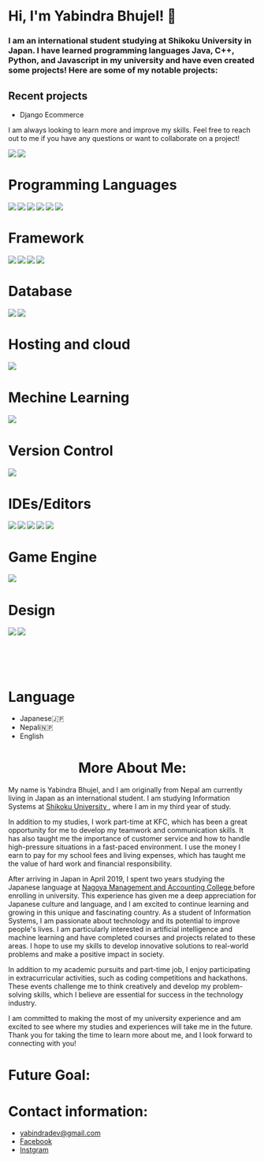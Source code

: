 # Hi, I'm Yabindra Bhujel! 👋
### I am an international student studying at Shikoku University in Japan. I have learned programming languages  Java, C++, Python, and Javascript in my university and have even created some projects! Here are some of my notable projects:

## Recent projects
- Django Ecommerce



I am always looking to learn more and improve my skills. Feel free to reach out to me if you have any questions or want to collaborate on a project!

<img align="left" src="https://github-readme-stats.vercel.app/api?username=yabindra-bhujel&show_icons=true&theme=radical">
<img src="https://github-readme-stats.vercel.app/api/top-langs/?username=yabindra-bhujel&layout=compact)](https://github.com/anuraghazra/github-readme-stats">

<br>



# Programming Languages
<img align="left" src="https://img.shields.io/badge/c++-%2300599C.svg?style=for-the-badge&logo=c%2B%2B&logoColor=white" />
<img align="left" src="https://img.shields.io/badge/css3-%231572B6.svg?style=for-the-badge&logo=css3&logoColor=white" />
<img align="left" src="https://img.shields.io/badge/html5-%23E34F26.svg?style=for-the-badge&logo=html5&logoColor=white" />
<img align="left" src="https://img.shields.io/badge/java-%23ED8B00.svg?style=for-the-badge&logo=openjdk&logoColor=white" />
<img align="left" src="https://img.shields.io/badge/javascript-%23323330.svg?style=for-the-badge&logo=javascript&logoColor=%23F7DF1E" />
<img  src="https://img.shields.io/badge/python-3670A0?style=for-the-badge&logo=python&logoColor=ffdd54" />

<br>




# Framework 
<img align ="left" src="https://img.shields.io/badge/django-%23092E20.svg?style=for-the-badge&logo=django&logoColor=white">
<img align ="left" src="https://img.shields.io/badge/FastAPI-005571?style=for-the-badge&logo=fastapi">

<img align ="left" src="https://img.shields.io/badge/flask-%23000.svg?style=for-the-badge&logo=flask&logoColor=white">

<img  src="https://img.shields.io/badge/node.js-6DA55F?style=for-the-badge&logo=node.js&logoColor=white">

<br>



# Database
<img align ="left" src="https://img.shields.io/badge/postgres-%23316192.svg?style=for-the-badge&logo=postgresql&logoColor=white">
<img src="https://img.shields.io/badge/sqlite-%2307405e.svg?style=for-the-badge&logo=sqlite&logoColor=white">

<br>



# Hosting and cloud
<img src="https://img.shields.io/badge/heroku-%23430098.svg?style=for-the-badge&logo=heroku&logoColor=white">

<br>


# Mechine Learning
<img src="https://img.shields.io/badge/TensorFlow-%23FF6F00.svg?style=for-the-badge&logo=TensorFlow&logoColor=white">

<br>


# Version Control 
<img src="https://img.shields.io/badge/git-%23F05033.svg?style=for-the-badge&logo=git&logoColor=white">

<br>


# IDEs/Editors
<img align ="left" src="https://img.shields.io/badge/CLion-black?style=for-the-badge&logo=clion&logoColor=white">

<img align ="left" src="https://img.shields.io/badge/IntelliJIDEA-000000.svg?style=for-the-badge&logo=intellij-idea&logoColor=white">

<img align ="left" src="https://img.shields.io/badge/pycharm-143?style=for-the-badge&logo=pycharm&logoColor=black&color=black&labelColor=green">
<img align ="left" src="https://img.shields.io/badge/Rider-000000.svg?style=for-the-badge&logo=Rider&logoColor=white&color=black&labelColor=crimson">

<img src="https://img.shields.io/badge/Visual%20Studio%20Code-0078d7.svg?style=for-the-badge&logo=visual-studio-code&logoColor=white">
<br>


# Game Engine
<img src="https://img.shields.io/badge/unrealengine-%23313131.svg?style=for-the-badge&logo=unrealengine&logoColor=white">


<br>


# Design
<img align ="left" src="https://img.shields.io/badge/adobe%20illustrator-%23FF9A00.svg?style=for-the-badge&logo=adobe%20illustrator&logoColor=white">
<img src="https://img.shields.io/badge/figma-%23F24E1E.svg?style=for-the-badge&logo=figma&logoColor=white">

<br>
<br>
<br>
<br>
<br>

#


# Language
- Japanese🇯🇵
- Nepali🇳🇵
- English


<h1 align="center"> More About Me:</h1>
My name is Yabindra Bhujel, and I am originally from Nepal am currently living in Japan as an international student. I am studying Information Systems at <a href="https://www.shikoku-u.ac.jp/" > Shikoku University </a>, where I am in my third year of study.


In addition to my studies, I work part-time at KFC, which has been a great opportunity for me to develop my teamwork and communication skills. It has also taught me the importance of customer service and how to handle high-pressure situations in a fast-paced environment. I use the money I earn to pay for my school fees and living expenses, which has taught me the value of hard work and financial responsibility.

After arriving in Japan in April 2019, I spent two years studying the Japanese language at  <a href="https://www.meikei-net.ac.jp/">Nagoya Management and Accounting College </a> before enrolling in university. This experience has given me a deep appreciation for Japanese culture and language, and I am excited to continue learning and growing in this unique and fascinating country. 
As a student of Information Systems, I am passionate about technology and its potential to improve people's lives. I am particularly interested in artificial intelligence and machine learning and have completed courses and projects related to these areas. I hope to use my skills to develop innovative solutions to real-world problems and make a positive impact in society. 

In addition to my academic pursuits and part-time job, I enjoy participating in extracurricular activities, such as coding competitions and hackathons. These events challenge me to think creatively and develop my problem-solving skills, which I believe are essential for success in the technology industry.

I am committed to making the most of my university experience and am excited to see where my studies and experiences will take me in the future. Thank you for taking the time to learn more about me, and I look forward to connecting with you! 


# Future Goal:
# Contact information:
- <a href="">yabindradev@gmail.com</a>
- <a href="https://www.facebook.com/sabitriyabindra">Facebook</a>
- <a href="https://www.instagram.com/abindra31">Instgram</a>











